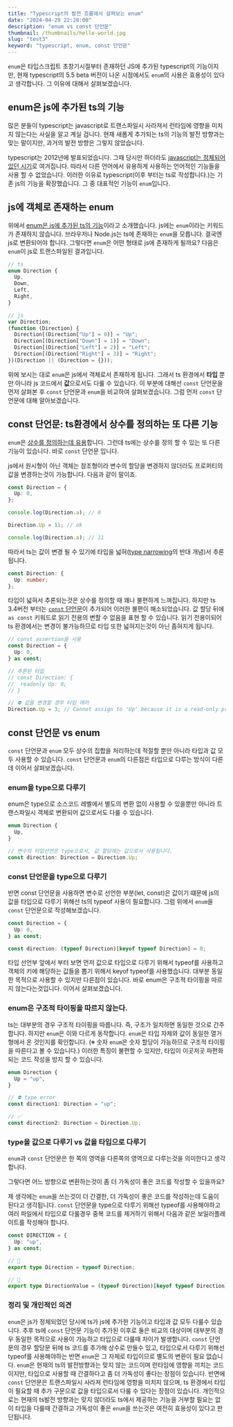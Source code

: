 ```yaml
---
title: "Typescript의 발전 흐름에서 살펴보는 enum"
date: "2024-04-29 22:28:00"
description: "enum vs const 단언문"
thumbnail: /thumbnails/hello-world.jpg
slug: "test3"
keyword: "typescript, enum, const 단언문"
---
```


`enum`은 타입스크립트 초창기시절부터 존재하던 JS에 추가된 typescript의 기능이지만, 현재 typescript의 5.5 beta 버전이 나온 시점에서도 `enum`의 사용은 효용성이 있다고 생각합니다. 그 이유에 대해서 살펴보겠습니다.

## enum은 js에 추가된 ts의 기능

많은 분들이 typescript는 javascript로 트랜스파일시 사라져서 런타임에 영향을 미치지 않는다는 사실을 알고 계실 겁니다. 현재 새롭게 추가되는 ts의 기능의 발전 방향과는 맞는 말이지만, 과거의 발전 방향은 그렇지 않았습니다.

typescript는 2012년에 발표되었습니다. 그때 당시만 하더라도 [javascript는 정체되어 있던 시기](https://www.totaltypescript.com/typescript-types-dont-exist-at-runtime#enums-namespaces-and-parameter-properties)로 여겨집니다. 따라서 다른 언어에서 유용하게 사용하는 언어적인 기능들을 사용 할 수 없었습니다. 이러한 이유로 typescript(이후 부터는 ts로 작성합니다.)는 기존 js의 기능을 확장했습니다. 그 중 대표적인 기능이 `enum`입니다.

## js에 객체로 존재하는 enum

위에서 [enum은 js에 추가된 ts의 기능](https://www.typescriptlang.org/docs/handbook/2/everyday-types.html#enums)이라고 소개했습니다. js에는 `enum`이라는 키워드가 존재하지 않습니다. 브라우저나 Node.js는 ts에 존재하는 `enum`을 모릅니다. 결국엔 js로 변환되어야 합니다. 그렇다면 `enum`은 어떤 형태로 js에 존재하게 될까요? 다음은 `enum`이 js로 트랜스파일된 결과입니다.

```ts
// ts
enum Direction {
  Up,
  Down,
  Left,
  Right,
}
```

```js
// js
var Direction;
(function (Direction) {
  Direction[(Direction["Up"] = 0)] = "Up";
  Direction[(Direction["Down"] = 1)] = "Down";
  Direction[(Direction["Left"] = 2)] = "Left";
  Direction[(Direction["Right"] = 3)] = "Right";
})(Direction || (Direction = {}));
```

위에 보시는 대로 `enum`은 js에서 객체로서 존재하게 됩니다. 그래서 ts 환경에서 **타입** 뿐만 아니라 js 코드에서 **값**으로서도 다룰 수 있습니다. 이 부분에 대해선 `const` 단언문을 먼저 살펴본 후 `const` 단언문과 `enum`을 비교하여 살펴보겠습니다. 그럼 먼저 `const` 단언문에 대해 알아보겠습니다.

## const 단언문: ts환경에서 상수를 정의하는 또 다른 기능

`enum`은 [상수를 정의하는데 유용](https://www.typescriptlang.org/docs/handbook/enums.html)합니다. 그런데 ts에는 상수를 정의 할 수 있는 또 다른 기능이 있습니다. 바로 `const` 단언문 입니다.

js에서 원시형이 아닌 객체는 참조형이라 변수의 할당을 변경하지 않더라도 프로퍼티의 값을 변경하는것이 가능합니다. 다음과 같이 말이죠.

```ts
const Direction = {
  Up: 0,
};

console.log(Direction.a); // 0

Direction.Up = 11; // ok

console.log(Direction.a); // 11
```

따라서 ts는 값이 변경 될 수 있기에 타입을 넓혀([type narrowing](https://www.typescriptlang.org/docs/handbook/2/narrowing.html)의 반대 개념)서 추론됩니다.

```ts
const Direction: {
  Up: number;
};
```

타입이 넓혀서 추론되는것은 상수를 정의할 때 꽤나 불편하게 느껴집니다. 하지만 ts 3.4버전 부터는 [`const` 단언문](https://www.typescriptlang.org/docs/handbook/release-notes/typescript-3-4.html#const-assertions)이 추가되어 이러한 불편이 해소되었습니다. 값 할당 뒤에 `as const` 키워드로 읽기 전용의 변할 수 없음을 표현 할 수 있습니다. 읽기 전용이되어 ts 환경에서는 변경이 불가능하므로 타입 또한 넓혀지는것이 아닌 좁혀지게 됩니다.

```ts
// const assertion을 사용
const Direction = {
  Up: 0,
} as const;

// 추론된 타입
// const Direction: {
//  readonly Up: 0;
// }

// ⛔️ 값을 변경할 경우 타입 에러
Direction.Up = 3; // Cannot assign to 'Up' because it is a read-only property.
```

## const 단언문 vs enum

`const` 단언문과 `enum` 모두 상수의 집합을 처리하는데 적절할 뿐만 아니라 타입과 값 모두 사용할 수 있습니다. `const` 단언문과 `enum`의 다른점은 타입으로 다루는 방식이 다른데 이어서 살펴보겠습니다.

### enum을 type으로 다루기

enum은 type으로 소스코드 레벨에서 별도의 변환 없이 사용할 수 있을뿐만 아니라 트랜스파일시 객체로 변환되어 값으로서도 다룰 수 있습니다.

```ts
enum Direction {
  Up,
}

// 변수의 타입선언은 type으로서, 값 할당에는 값으로서 사용됩니다.
const direction: Direction = Direction.Up;
```

### const 단언문을 type으로 다루기

반면 const 단언문을 사용하면 변수로 선언한 부분(let, const)은 값이기 떄문에 js의 값을 타입으로 다루기 위해선 ts의 typeof 사용이 필요합니다. 그럼 위에서 `enum`을 `const` 단언문으로 작성해보겠습니다.

```ts
const Direction = {
  Up: 0,
} as const;

const direction: (typeof Direction)[keyof typeof Direction] = 0;
```

타입 선언부 앞에서 부터 보면 먼저 값으로 타입으로 다루기 위해서 typeof를 사용하고 객체의 키에 해당하는 값들을 뽑기 위해서 keyof typeof를 사용했습니다. 대부분 동일한 목적으로 사용할 수 있지만 다른점이 있습니다. 바로 enum은 구조적 타이핑을 따르지 않는다는것입니다. 이어서 살펴보겠습니다.

### enum은 구조적 타이핑을 따르지 않는다.

ts는 대부분의 경우 구조적 타이핑을 따릅니다. 즉, 구조가 일치하면 동일한 것으로 간주합니다. 하지만 `enum`은 이와 다르게 동작합니다. `enum`은 타입 자체와 값이 동일한 열거형에서 온 것인지를 확인합니다. (※ 숫자 `enum`은 숫자 할당이 가능하므로 구조적 타이핑을 따른다고 볼 수 있습니다.) 이러한 특징이 불편할 수 있지만, 타입이 이곳저곳 파편화 되는 코드 작성을 방지 할 수 있습니다.

```ts
enum Direction {
  Up = "up",
}

// ⛔️ type error
const direction1: Direction = "up";

// ✅
const direction2: Direction = Direction.Up;
```

### type을 값으로 다루기 vs 값을 타입으로 다루기

`enum`과 `const` 단언문은 한 쪽의 영역을 다른쪽의 영역으로 다루는것을 의미한다고 생각합니다.

그렇다면 어느 방향으로 변환하는것이 좀 더 가독성이 좋은 코드를 작성할 수 있을까요?

제 생각에는 `enum`을 쓰는것이 더 간결한, 더 가독성이 좋은 코드를 작성하는데 도움이 된다고 생각됩니다. `const` 단언문을 type으로 다루기 위해선 typeof를 사용해야하고 여러 파일에서 타입으로 다룰경우 중복 코드를 제거하기 위해서 다음과 같은 보일러플레이트를 작성해야 합니다.

```ts
const DIRECTION = {
  Up: "up",
} as const;

// 🤔
export type Direction = typeof Direction;

// 🤔
export type DirectionValue = (typeof Direction)[keyof typeof Direction];
```

### 정리 및 개인적인 의견

`enum`은 js가 정체되었던 당시에 ts가 js에 추가한 기능이고 타입과 값 모두 다룰수 있습니다. 추후 ts에 `const` 단언문 기능이 추가된 이후로 둘은 비교의 대상이며 대부분의 경우 동일한 목적으로 사용이 가능하고 타입으로 다룰때 차이가 발생합니다. `const` 단언문의 경우 할당문 뒤에 ts 코드를 추가해 상수로 만들수 있고, 타입으로서 다루기 위해선 typeof를 사용해야하는 반면 `enum`은 그 자체로 타입이므로 별도의 변환이 필요 없습니다. `enum`은 현재의 ts의 발전방향과는 맞지 않는 코드이며 런타임에 영향을 끼치는 코드이지만, 타입으로 사용할 때 간결하다고 좀 더 가독성이 좋다는 장점이 있습니다. 반면에 `const` 단언문은 트랜스파일시 사라져 런타임에 영항을 미치지 않으며, ts 환경에서 타입이 필요할 때 추가 구문으로 값을 타입으로서 다룰 수 있다는 장점이 있습니다. 개인적으로는 현재의 ts발전 방향과는 맞지 않더라도 ts에서 제공하는 기능을 거부할 필요는 없이 타입을 다룰때 간결하고 가독성이 좋은 `enum`을 쓰는것은 여전히 효용성이 있다고 판단됩니다.
